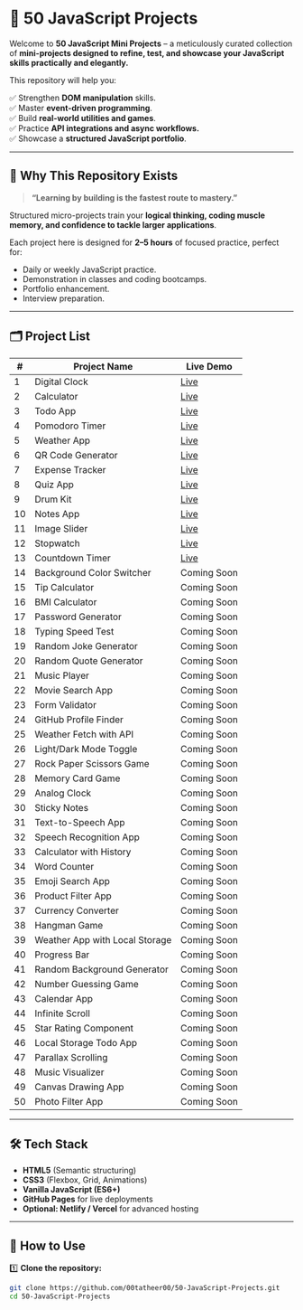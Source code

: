 # 🌿 50 JavaScript Projects

Welcome to **50 JavaScript Mini Projects** – a meticulously curated collection of **mini-projects designed to refine, test, and showcase your JavaScript skills practically and elegantly.**

This repository will help you:

✅ Strengthen **DOM manipulation** skills.  
✅ Master **event-driven programming**.  
✅ Build **real-world utilities and games**.  
✅ Practice **API integrations and async workflows.**  
✅ Showcase a **structured JavaScript portfolio**.

---

## 🚀 Why This Repository Exists

> **“Learning by building is the fastest route to mastery.”**

Structured micro-projects train your **logical thinking, coding muscle memory, and confidence to tackle larger applications**.

Each project here is designed for **2–5 hours** of focused practice, perfect for:
- Daily or weekly JavaScript practice.
- Demonstration in classes and coding bootcamps.
- Portfolio enhancement.
- Interview preparation.

---

## 🗂️ Project List

| # | Project Name | Live Demo |
|---|-------------|-----------|
| 1 | Digital Clock | [Live](https://00tatheer00.github.io/50-JavaScript-Projects/01_Digital_Clock/) |
| 2 | Calculator | [Live](https://00tatheer00.github.io/50-JavaScript-Projects/02_Calculator) |
| 3 | Todo App | [Live](https://00tatheer00.github.io/50-JavaScript-Projects/03_Todo_App) |
| 4 | Pomodoro Timer | [Live](https://00tatheer00.github.io/50-JavaScript-Projects/04_Pomodoro_Timer) |
| 5 | Weather App | [Live](https://00tatheer00.github.io/50-JavaScript-Projects/05_Weather_App) |
| 6 | QR Code Generator | [Live](https://00tatheer00.github.io/50-JavaScript-Projects/06_QR_Code_Generator) |
| 7 | Expense Tracker | [Live](https://00tatheer00.github.io/50-JavaScript-Projects/07_Expense_Tracker/) |
| 8 | Quiz App | [Live](https://00tatheer00.github.io/50-JavaScript-Projects/08_Quiz_App/) |
| 9 | Drum Kit | [Live](https://00tatheer00.github.io/50-JavaScript-Projects/09_Drum_Kit/) |
| 10 | Notes App | [Live](https://00tatheer00.github.io/50-JavaScript-Projects/10_Notes_App/) |
| 11 | Image Slider | [Live](https://00tatheer00.github.io/50-JavaScript-Projects/11_Image_Slider/) |
| 12 | Stopwatch | [Live](https://00tatheer00.github.io/50-JavaScript-Projects/12_stopwatch/) |
| 13 | Countdown Timer | [Live](https://00tatheer00.github.io/50-JavaScript-Projects/12_countdown_timer/) |
| 14 | Background Color Switcher | Coming Soon |
| 15 | Tip Calculator | Coming Soon |
| 16 | BMI Calculator | Coming Soon |
| 17 | Password Generator | Coming Soon |
| 18 | Typing Speed Test | Coming Soon |
| 19 | Random Joke Generator | Coming Soon |
| 20 | Random Quote Generator | Coming Soon |
| 21 | Music Player | Coming Soon |
| 22 | Movie Search App | Coming Soon |
| 23 | Form Validator | Coming Soon |
| 24 | GitHub Profile Finder | Coming Soon |
| 25 | Weather Fetch with API | Coming Soon |
| 26 | Light/Dark Mode Toggle | Coming Soon |
| 27 | Rock Paper Scissors Game | Coming Soon |
| 28 | Memory Card Game | Coming Soon |
| 29 | Analog Clock | Coming Soon |
| 30 | Sticky Notes | Coming Soon |
| 31 | Text-to-Speech App | Coming Soon |
| 32 | Speech Recognition App | Coming Soon |
| 33 | Calculator with History | Coming Soon |
| 34 | Word Counter | Coming Soon |
| 35 | Emoji Search App | Coming Soon |
| 36 | Product Filter App | Coming Soon |
| 37 | Currency Converter | Coming Soon |
| 38 | Hangman Game | Coming Soon |
| 39 | Weather App with Local Storage | Coming Soon |
| 40 | Progress Bar | Coming Soon |
| 41 | Random Background Generator | Coming Soon |
| 42 | Number Guessing Game | Coming Soon |
| 43 | Calendar App | Coming Soon |
| 44 | Infinite Scroll | Coming Soon |
| 45 | Star Rating Component | Coming Soon |
| 46 | Local Storage Todo App | Coming Soon |
| 47 | Parallax Scrolling | Coming Soon |
| 48 | Music Visualizer | Coming Soon |
| 49 | Canvas Drawing App | Coming Soon |
| 50 | Photo Filter App | Coming Soon |

---

## 🛠️ Tech Stack

- **HTML5** (Semantic structuring)
- **CSS3** (Flexbox, Grid, Animations)
- **Vanilla JavaScript (ES6+)**
- **GitHub Pages** for live deployments
- **Optional: Netlify / Vercel** for advanced hosting

---

## 🌟 How to Use

1️⃣ **Clone the repository:**
```bash
git clone https://github.com/00tatheer00/50-JavaScript-Projects.git
cd 50-JavaScript-Projects
